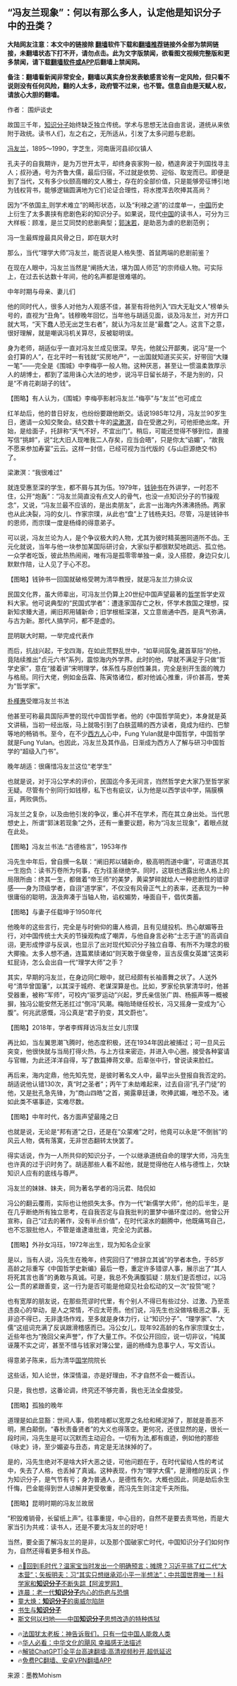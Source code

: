  <!-- 面包屑导航 --> <h2>“冯友兰现象”：何以有那么多人，认定他是知识分子中的丑类？</h2> <p class="notice"><b>大陆网友注意：本文中的链接除 <a href="https://github.com/bannedbook/fanqiang" >翻墙</a>软件下载和<a href="https://github.com/killgcd/justmysocks/blob/master/README.md">翻墙推荐</a>链接外全部为禁网链接，未翻墙状态下打不开，请勿点击。此为文字版禁闻，欲看图文视频完整版和更多禁闻，请下载<a href="https://github.com/bannedbook/fanqiang">翻墙软件或APP</a>后翻墙上禁闻网。</p><p>备注：翻墙看新闻非常安全，翻墙以真实身份发表敏感言论有一定风险，但只看不说则没有任何风险，翻的人太多，政府管不过来，也不管。信息自由是天赋人权，请放心大胆的翻墙。</b></p>  <div class="entry"> <p>作者： 围炉谈史</p> <p>故国三千年，<a href="https://www.bannedbook.org/bnews/tag/%e7%9f%a5%e8%af%86%e5%88%86%e5%ad%90/" class="st_tag internal_tag" rel="tag" title="标签 知识分子 下的日志">知识分子</a>始终缺乏独立传统。学术与思想无法自由言说，道统从来依附于政统。读书人们，左之右之，无所适从，引发了太多问题与悲剧。</p> <p><a href="https://www.bannedbook.org/bnews/tag/%E5%86%AF%E5%8F%8B%E5%85%B0/" class="st_tag internal_tag" rel="tag" title="标签 冯友兰 下的日志">冯友兰</a>，1895～1990，字芝生，河南唐河县祁仪镇人</p> <p>孔夫子的自我期许，是为万世开太平，却终身丧家狗一般，栖遑奔波于列国找寻主人；叔孙通，号为齐鲁大儒，最后归宿，不过就是依势、迎俗、取宠而已。即便是到了当代，又有多少伙颐高帽的文人雅士，存在的全部价值，只是能够旁征博引地为钱权背书，能够逻辑圆满地为它们论证合理性，将水搅浑去吹捧其高尚？</p> <p>因为“不依国主,则学术难立”的畸形状态，以及“利禄之道”的过度单一，<span class='wp_keywordlink_affiliate'><a href="https://www.bannedbook.org/" title="中国" target="_blank">中国</a></span>历史上衍生了太多裹挟有悲剧色彩的知识分子。如果说，现代<a href="https://www.bannedbook.org/bnews/tag/%E4%B8%AD%E5%9B%BD/" class="st_tag internal_tag" rel="tag" title="标签 中国 下的日志">中国</a>的读书人，可分为三大样板：顾准，是兰艾同焚的悲剧典型；<a href="https://www.bannedbook.org/bnews/tag/%e9%83%ad%e6%b2%ab%e8%8b%a5/" class="st_tag internal_tag" rel="tag" title="标签 郭沫若 下的日志">郭沫若</a>，是助恶为虐的悲剧范例；</p> <p>冯一生最辉煌最具风骨之日，即在联大时</p> <p>那么，当代“理学大师”冯友兰，能否说是人格失堕、首鼠两端的悲剧前鉴？</p> <p>在现在人眼中，冯友兰当然是“阐扬大法，堪为国人师范”的宗师级人物。可实际上，在过去长达数十年间，他的名声都是很难堪的。</p> <p>中年时期与母亲、妻儿们</p> <p>他的同时代人，很多人对他为人观感不佳，甚至有将他列入“四大无耻文人”榜单头号的，直视为“丑角”。钱穆晚年回忆，当年他与胡适见面，谈及冯友兰，对方开口就大骂，“天下蠢人恐无出芝生右者”，就认为冯友兰是“最蠢”之人。这言下之意，很好理解，就是嘲讽冯机关算尽，反被聪明误。</p> <p>身为老师，胡适似乎一直对冯友兰成见很深。早先，他就公开鄙夷，说冯“是一个会打算的人”，在北平时一有钱就“买房地产”，一出国就知道买买买，好带回“大赚一笔”——完全是《围城》中李梅亭一般人物。这种厌恶，甚至让一惯温柔敦厚示人的胡博士，都到了滥用诛心大法的地步，说冯平日留长胡子，不是为别的，只是“不肯花剃胡子的钱”。</p> <p>【图略】有人认为，《围城》李梅亭影射冯友兰.“梅亭”与“友兰”也可成立</p>  <p>红羊劫后，他的昔日好友，也纷纷要跟他断交。话说1985年12月，冯友兰90岁生日，邀请一众知交聚会。结交数十年的<a href="https://www.bannedbook.org/bnews/tag/%e6%a2%81%e6%bc%b1%e6%ba%9f/" class="st_tag internal_tag" rel="tag" title="标签 梁漱溟 下的日志">梁漱溟</a>，自在受邀之列，可他拒绝出席。开始，是给面子，托辞称“天气不好，不宜出门”。稍后，可能还觉得不够到位，直接写信“挑衅”，说“北大旧人现唯我二人存矣，应当会晤”，只是你太“谄媚”，“故我不愿来参加寿宴”云云。这样一封信，已经可视为当代版的《与山巨源绝交书》了。</p> <p>梁漱溟：“我很难过”</p> <p>就连受惠至深的学生，都不屑与其为伍。1979年，<a href="https://www.bannedbook.org/bnews/tag/%e9%92%b1%e9%92%9f%e4%b9%a6/" class="st_tag internal_tag" rel="tag" title="标签 钱钟书 下的日志">钱钟书</a>在外讲学，一时忍不住，公开“炮轰”：“冯友兰简直没有点文人的骨气，也没一点知识分子的节操观念”，又说，“冯友兰最不应该的，是出卖朋友”，此言一出海内外沸沸扬扬。两家也从此决裂，冯的女儿、作家宗璞，从此也“盘”上了钱杨夫妇。尽管，冯是钱钟书的恩师，而宗璞一度是杨绛的得意弟子。</p> <p>可以说，冯友兰论为人，是个争议极大的人物，尤其为彼时精英圈同道所不齿。王元化就说，当年与他一块参加某国际研讨会，大家似乎都很默契地疏远、孤立他。一众学者吃饭，彼此热热闹闹，唯有冯是孤零零单独一桌，没人搭腔，身边只女儿默默作陪，让人见了于心不忍。</p> <p>【图略】钱钟书一回国就破格受聘为清华教授，就是冯友兰力排众议</p> <p>民国文化界，虽大师辈出，可冯友兰仍算上20世纪中国声望最著的<a href="https://www.bannedbook.org/bnews/tag/%E5%93%B2%E5%AD%A6/" class="st_tag internal_tag" rel="tag" title="标签 哲学 下的日志">哲学</a>哲学史双料大家。他可说典型的“民国式学者”：遭逢家国存亡之秋，怀学术救国之理想，探新知求臻大道，阐旧邦用辅新命；旧学根柢深湛，又立意凿通中西，是真气弥满，与古为新。那代人搞学问，都不是虚的。</p> <p>昆明联大时期，一举完成代表作</p> <p>而后，抗战兴起，干戈四海，在如此荒野乱世中，“如草间孱兔,藏首草际”的他，竟陆续推出“贞元六书”系列，震惊海内外学界。此时的他，早就不满足于只做“哲学史家”，意在“接着讲”宋明理学，体系性与原创性兼具，完全是别开生面的魄力与格局。同行大佬，例如金岳霖、陈寅恪诸位，都对他诚心推重，评价甚高，誉美为“哲学家”。</p> <p><a href="https://www.bannedbook.org/bnews/tag/%e6%9c%b4%e6%a7%bf%e6%83%a0/" class="st_tag internal_tag" rel="tag" title="标签 朴槿惠 下的日志">朴槿惠</a>受赠冯友兰书法</p> <p>他甚至可称最具国际声誉的现代中国哲学者。他的《中国哲学简史》，本身就是英文讲稿，当初一经出版，马上就吸引到了白肤蓝睛的西方读者，竟成为纽约、巴黎等地的畅销书。至今，在不少<a href="https://www.bannedbook.org/bnews/tag/%E8%A5%BF%E6%96%B9%E4%BA%BA/" class="st_tag internal_tag" rel="tag" title="标签 西方人 下的日志">西方人</a>心中，Fung Yulan就是中国哲学，中国哲学就是Fung Yulan。也因此，冯友兰及其作品，日渐成为西方人了解与研习中国哲学的“超级入门书”。</p> <p>晚年胡适：很痛惜冯友兰这位“老学生”</p> <p>也就是说，对于冯公学术的评价，民国迄今多无间言，岿然哲学史大家乃至哲学家无疑。尽管有个别同行如钱穆，私下也有疵议，认为他是以西学谈中学，隔膜横亘，两败俱伤。</p>  <p>冯友兰之复杂，以及由他引发的争议，重心并不在学术，而在其立身出处。当代思想史上，所谓“郭沫若现象”之外，还有一重要议题，称为“冯友兰现象”，着眼点就在此处。</p> <p>【图略】冯友兰书法.“古德格言”，1953年作</p> <p>冯先生中年后，曾自撰一名联：“阐旧邦以辅新命，极高明而道中庸”，可谓道尽其一生抱负：读书万卷所为何事，在为往圣继绝学。同时，这联也透露出他人格上的局限所由：终其一生，都做着“帝王师”的美梦，黄粱梦碎就给人一种悲剧性的错谬感——身为顶级学者，自诩“道学家”，不仅没有风骨正气上的表率，还表现为一种很庸俗的聪明，汲汲奔凑于当轴人物，谄权媚势，唾面自干，倡优类蓄。</p> <p>【图略】与妻子任载坤于1950年代</p> <p>他晚年的这些言行，完全是与时俯仰的庸人格调，且有见缝投机、热心献媚等丑行，对中国传统士大夫的节操观构成了嘲弄，与他自身言必称“士志于道”的高调自诩，更形成悖谬与反讽，也显示了出对现代知识分子独立自尊、有所不为理念的极大揶揄。太多人想不通，连篇累牍诸如“则天敢于做皇帝，亘古反儒女英雄”这类彩虹屁诗，怎么会出自一代“理学大师”之手？</p> <p>其实，早期的冯友兰，在身边同仁眼中，就已经颇有长袖善舞之状了。人送外号“清华曾国藩”，以其深于城府、老谋深算是也。比如，罗家伦执掌清华时，他甚受器重，被称“军师”，可校内“驱罗运动”兴起，罗氏亲信张广舆、杨振声等一概被摒，独冯公能安然无恙扛过“倒冯”风潮。梅贻琦继任校长，冯又摇身一变成为“心腹”。何兆武感慨，冯公真是“君子豹变，其文蔚也”。</p> <p>【图略】2018年，学者李辉拜访冯友兰女儿宗璞</p> <p>再比如，当左翼思潮飞腾时，他态度积极，还在1934年因此被捕过；可一旦风云突变，他很快就与当局打得火热，与上方往来密迩，并进入中心圈，接受各种宴请与官帽，为此还洋洋自得，写了数篇捧蒋文章。后辈张中行，曾说读来脸红。</p> <p>再后来，海内定鼎，他先知先觉，是彼时著名文人中，最早出头登报自我否定的。胡适说他认错130次，真“时之圣者”；丙午丁未劫难起来，过去自诩“孔子门徒”的他，又是批孔急先锋，为“商山四皓”之首，揭露章廷谦，吹捧武媚，唯恐不及。诸如此类不堪事迹，实难尽数。</p> <p>【图略】中年时代，各方面声望最隆之日</p> <p>也就是说，无论是“邦有道”之日，还是在“众蒙难”之时，他竟可以永是“不倒翁”的风云人物，偶有落寞，无非世态翻转太快罢了。</p> <p>得实话说，作为一人所共仰的知识分子，一个以继承道统自命的理学大师，冯先生也许真的过于识时务了。胡适那些人看不起他，就是觉得他在人格与德性上，欠缺知识人应有的底线与尊严。</p>  <p>冯友兰的妹妹、妹夫，同为著名学者的冯沅君、陆侃如</p> <p>冯公的翻云覆雨，实际也让他损失太多。作为一代“新儒学大师”，他的后半生，是在几乎断绝所有独立思考，在自我否定与自我批判的噩梦中循环度过的。他曾公开宣称，自己“过去的著作，没有半点价值”，在时代滚水的翻腾中，他既痛骂自己，也不忘狠批他人，不管是谁逮谁批谁，完全沦为武器。</p> <p>【图略】外孙女冯珏，1972年出生，现为知名企业家</p> <p>是以，当有人说，冯先生在晚年，终究回归了“修辞立其诚”的学者本色，于85岁高龄之际重写《中国哲学史新编》最后一卷，重定许多错谬人事，展示出了“其人将死其言也善”的勇敢与真诚。可是，我总不免满腹狐疑：朋友们是否想过，以冯公一贯的紧跟善变，这一行为是否可能是他窥见社会松动的又一次“投贽”呢？</p> <p>也有宽厚的朋友说，在那些荒谬时代里，有个别人不得已有些过分、过激、乃至乖违良心的举动，是人之常情，不应太苛责。他们说，冯先生也没做啥极恶之事，无非迫不得已，无非逢场作戏，至多就是身体力行，让“知识分子”、“理学家”、“大儒”这组词充满了反讽跟滑稽感而已。冯公女儿，现年92高龄的名作家宗璞女士，近些年也为“挽回父亲声誉”，作了大量工作。不仅公开回应，说一切非议，“纯属诬蔑不实之词’，甚至不惜与钱家对簿公堂，逼的杨绛为息事宁人，写文否认。</p> <p>得意弟子陈来，后为清华<span class='wp_keywordlink'><a href="https://www.bannedbook.org/forum24/" title="国学传统文化禁书" target="_blank">国学</a></span>院院长</p> <p>这些话，知人论世，体深情温，亦是好理由，不才自然不会一概否认。</p> <p>只是，我也想，这番论调，终究还不够完善，我也无法全盘接受。</p> <p>【图略】孤独的晚年</p> <p>道理是如此显豁：世间人事，倘若啥都以宽厚之名给和稀泥掉了，那就是善恶不明，黑白颠倒，“春秋责备贤者”的大义也得落空。更何况，还很显然的是，很长一段时间，冯先生是可以沉默而主动迎合。一切有为法,都有痕迹，例如他的那些《咏史》诗，至少媚姿与丑态，肯定是无法抹掉的了。</p> <p>是的，冯先生绝对不是啥大奸大恶之徒，可他问题在于，在时代留给人性的考试中，失去了人格，也丢掉了真诚。这种表现，作为“理学大儒&#8221;，是滑稽的反讽；作为知识分子，是气节有亏；身为普通人，是德性有欠。大概也因此，同是劫后余生忏悔，巴金能得到世人谅解并更受敬重，而冯先生则注定千夫所指。</p> <p>【图略】昆明时期的冯友兰故居</p>  <p>“积毁难销骨，长留纸上声”。往事重提，中心目的，自然不是要去责骂他，而是大家当引为共戒：读书人，还是不要太冯友兰的好吧！</p> <p>当然，要全面了解冯友兰的是非，以及那个国破家亡时代，中国知识分子们如何作为，自然还得看更多相关作品。</p> <!--<div id="taboola-mid-1"></div>--><ul class='op-related-articles' title='相关阅读'> <li><a href='https://www.bannedbook.org/bnews/sohnews/20240826/2079155.html' target='_blank'>🔥🚨回到毛时代？温家宝当时发出一个明确预言；摊牌？习近平挑了红二代“大本营”；矢板明夫：习“其实只想继承邓小平一半想法”；中共国世界唯一！科学家和<b>知识分子</b>不断失踪【阿波罗网】</a></li> <li><a href='https://www.bannedbook.org/bnews/comments/20240824/2078646.html' target='_blank'>连晨：老一代<b>知识分子</b>内心的伤疤与恐惧</a></li> <li><a href='https://www.bannedbook.org/bnews/comments/20240821/2077268.html' target='_blank'>童大焕：<b>知识分子</b>的奥威尔陷阱</a></li> <li><a href='https://www.bannedbook.org/bnews/bblog/20240819/2076433.html' target='_blank'>书生与<b>知识分子</b></a></li> <li><a href='https://www.bannedbook.org/bnews/baitai/20240817/2075921.html' target='_blank'>斯文何以扫地——中国<b>知识分子</b>思想改造的特种炼狱</a></li> </ul> <ul class="texttj"> <li>🔥<a href="https://www.bannedbook.org/bnews/ssgc/20230219/1850782.html" target="_blank">法国犹太老板：神告诉我们，只有一位中国人能救人类</a></li> <li>🔥<a href="https://www.bannedbook.org/bnews/comments/20220220/1694796.html" target="_blank">华人必看：中华文化的飓风 幸福感无法描述</a></li> <li>🔥<a href="https://github.com/bannedbook/fanqiang/wiki/V2ray%E6%9C%BA%E5%9C%BA" target="_blank">解锁ChatGPT|全平台高速翻墙:高清视频秒开,超低延迟</a></li> <li>🔥<a href="https://github.com/bannedbook/fanqiang/wiki/%E7%A6%81%E9%97%BB%E7%BD%91%E5%AE%89%E5%8D%93%E7%BF%BB%E5%A2%99%E6%96%B0%E9%97%BBAPP" target="_blank">免费PC翻墙、安卓VPN翻墙APP</a></li> </ul><p class="src-info">来源：墨教Mohism </p><a name='sharetosocial'></a> <div style="margin-bottom:5px;padding-bottom:5px;clear:both"> <div id="archive-pix-1" class="banner-ads"> <!-- AuctionX Display platform tag START --> <div id="27602x728x90x621x_ADSLOT1" clicktrack="%%CLICK_URL_ESC%%"></div>  <!-- AuctionX Display platform tag END --> </div> <div id="archive-pix-2" class="banner-ads"> <!-- AuctionX Display platform tag START --> <div id="27556x300x250x621x_ADSLOT1" clicktrack="%%CLICK_URL_ESC%%" style="margin:0 auto;text-align:center"></div>  <!-- AuctionX Display platform tag END --> </div> </div>  <div id="archive-pix-1" class="banner-ads"> <!-- AuctionX Display platform tag START --> <div id="27603x728x90x621x_ADSLOT1" clicktrack="%%CLICK_URL_ESC%%"></div>  <!-- AuctionX Display platform tag END --> </div> </div><!--END ENTRY--> 